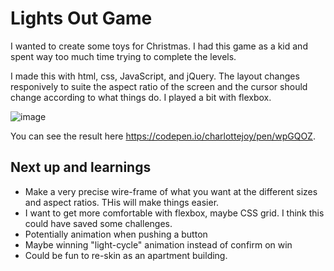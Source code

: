 # Lights Out Game
 
I wanted to create some toys for Christmas. I had this game as a kid and spent way too much time trying to complete the levels.

I made this with html, css, JavaScript, and jQuery. The layout changes responively to suite the aspect ratio of the screen and the cursor should change according to what things do. I played a  bit with flexbox. 

![image](https://user-images.githubusercontent.com/17909419/34327997-38f48aac-e8a1-11e7-91d4-5e28153d1a29.png) 
 
You can see the result here https://codepen.io/charlottejoy/pen/wpGQOZ.

## Next up and learnings
- Make a very precise wire-frame of what you want at the different sizes and aspect ratios. THis will make things easier. 
- I want to get more comfortable with flexbox, maybe CSS grid. I think this could have saved some challenges. 
- Potentially animation when pushing a button
- Maybe winning "light-cycle" animation instead of confirm on win
- Could be fun to re-skin as an apartment building.



